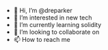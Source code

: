 - 👋 Hi, I’m @dreparker
- 👀 I’m interested in new tech
- 🌱 I’m currently learning solidity
- 💞️ I’m looking to collaborate on 
- 📫 How to reach me

<!---
drestark/drestark is a ✨ special ✨ repository because its `README.md` (this file) appears on your GitHub profile.
You can click the Preview link to take a look at your changes.
--->
